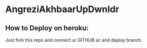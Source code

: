 ﻿# AngreziAkhbaarUpDwnldr
## How to Deploy on heroku:
 Just fork this repo and connect ur GITHUB ac and deploy branch.

